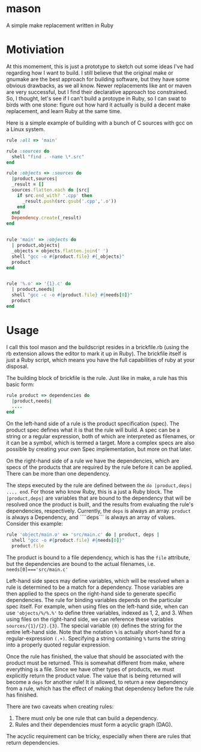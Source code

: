 mason
=====

A simple make replacement written in Ruby


Motiviation
===========

At this momement, this is just a prototype to sketch out some ideas I've had regarding how I want to build. I still believe that the original make or gnumake are the best approach for building software, but they have some obvious drawbacks, as we all know. Newer replacements like ant or maven are very successful, but I find their declarative approach too constrained. 
So, I thought, let's see if I can't build a protoype in Ruby, so I can swat to birds with one stone: figure out how hard it actually is build a decent make replacement, and learn Ruby at the same time.

Here is a simple example of building with a bunch of C sources with gcc on a Linux system. 
```rb
rule :all => 'main'

rule :sources do
  shell "find . -name \*.src"
end

rule :objects => :sources do
  |product,sources|
  _result = []
  sources.flatten.each do |src| 
    if src.end_with? '.cpp' then
      _result.push(src.gsub('.cpp','.o'))
    end
  end
  Dependency.create(_result)
end


rule 'main' => :objects do
  | product,objects|
  _objects = objects.flatten.join(' ')
  shell "gcc -o #{product.file} #{_objects}"
  product
end


rule '%.o' => '{1}.c' do
  | product,needs|
  shell "gcc -c -o #{product.file} #{needs[0]}"
  product
end
```

Usage
=====

I call this tool mason and the buildscript resides in a brickfile.rb (using the rb extension allows the editor to mark it up in Ruby). The brickfile itself is just a Ruby script, which means you have the full capabilities of ruby at your disposal. 


The building block of brickfile is the rule. Just like in make, a rule has this basic form:
```rb
rule product => dependencies do
  |product,needs|
  ....
end
```

On the left-hand side of a rule is the product specification (spec). The product spec defines what it is that the rule will build. A spec can be a string or a regular expression, both of which are interpreted as filenames, or it can be a symbol, which is termed a target. More a complex specs are also possible by creating your own Spec implementation, but more on that later.

On the right-hand side of a rule we have the dependencies, which are specs of the products that are required by the rule before it can be applied. There can be more than one dependency.

The steps executed by the rule are defined between the ```do |product,deps| .... end```. For those who know Ruby, this is a just a Ruby block. The ``` |product,deps|``` are variables that are bound to the dependency that will be resolved once the product is built, and the results from evaluating the rule's dependencies, respectively. Currently, the ```deps``` is always an array. ```product``` is always a Dependency, and ````deps``` is always an array of values. Consider this example:
```rb
rule 'object/main.o' => 'src/main.c' do | product, deps | 
  shell "gcc -o #{product.file} #{needs[0]}"
  product.file
```

The product is bound to a file dependency, which is has the ```file``` attribute, but the dependencies are bound to the actual filenames, i.e. ```needs[0]==='src/main.c'```


Left-hand side specs may define variables, which will be resolved when a rule is determined to be a match for a dependency. Those variables are then applied to the specs on the right-hand side to generate specific dependencies. The rule for binding variables depends on the particular spec itself. For example, when using files on the left-hand side, when can use ```'objects/%/%.%'``` to define three variables, indexed as 1, 2, and 3. When using files on the right-hand side, we can reference these variables ```sources/{1}/{2}.{3}```. The special variable ```{0}``` defines the string for the entire left-hand side. Note that the notation ```%``` is actually short-hand for a regular-expression ```(.+)```. Specifying a string containing ```%``` turns the string into a properly quoted regular expression.


Once the rule has finished, the value that should be associated with the product must be returned. This is somewhat different from make, where everything is a file. Since we have other types of products, we must explicitly return the product value. The value that is being returned will become a ```deps``` for another rule! 
It is allowed, to return a new dependency from a rule, which has the effect of making that dependency before the rule has finished.


There are two caveats when creating rules:

1. There must only be one rule that can build a dependency.
2. Rules and their dependencies must form a acyclic graph (DAG).

The acyclic requirement can be tricky, especially when there are rules that return dependencies.
